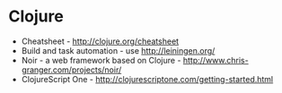 Clojure
=======

* Cheatsheet - http://clojure.org/cheatsheet
* Build and task automation - use http://leiningen.org/
* Noir - a web framework based on Clojure - http://www.chris-granger.com/projects/noir/
* ClojureScript One - http://clojurescriptone.com/getting-started.html

